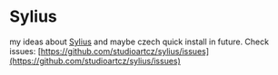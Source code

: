 # Sylius

my ideas about [Sylius](https://github.com/sylius/sylius) and maybe czech quick install in future.
Check issues: [https://github.com/studioartcz/sylius/issues](https://github.com/studioartcz/sylius/issues)
